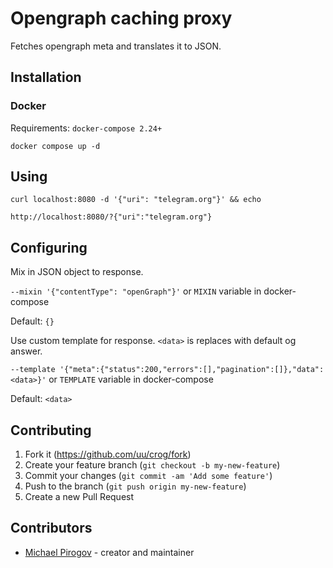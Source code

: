 # Opengraph caching proxy

Fetches opengraph meta and translates it to JSON.

## Installation

### Docker

Requirements: `docker-compose 2.24+`

`docker compose up -d`

## Using

`curl localhost:8080 -d '{"uri": "telegram.org"}' && echo`

`http://localhost:8080/?{"uri":"telegram.org"}`

## Configuring

Mix in JSON object to response.

`--mixin '{"contentType": "openGraph"}'` or `MIXIN` variable in docker-compose

Default: `{}`

Use custom template for response. `<data>` is replaces with default og answer.

`--template '{"meta":{"status":200,"errors":[],"pagination":[]},"data":<data>}'` or `TEMPLATE` variable in docker-compose

Default: `<data>` 

## Contributing

1. Fork it (<https://github.com/uu/crog/fork>)
2. Create your feature branch (`git checkout -b my-new-feature`)
3. Commit your changes (`git commit -am 'Add some feature'`)
4. Push to the branch (`git push origin my-new-feature`)
5. Create a new Pull Request

## Contributors

- [Michael Pirogov](https://github.com/uu) - creator and maintainer
